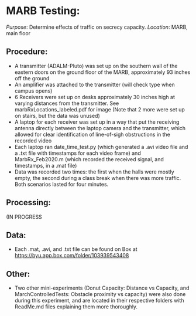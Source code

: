 # MARB Testing:
*Purpose*: Determine effects of traffic on secrecy capacity.
*Location*: MARB, main floor

## Procedure:
- A transmitter (ADALM-Pluto) was set up on the southern wall of the eastern 
doors on the ground floor of the MARB, approximately 93 inches off the ground
- An amplifier was attached to the transmitter (will check type when campus opens)
- 6 Receivers were set up on desks approximately 30 inches high at varying 
distances from the transmitter. See marbRxLocations_labeled.pdf for image
(Note that 2 more were set up on stairs, but the data was unused)
- A laptop for each receiver was set up in a way that put the receiving antenna
directly between the laptop camera and the transmitter, which allowed for clear
identification of line-of-sigh obstructions in the recorded video
- Each laptop ran date_time_test.py (which generated a .avi video file and a 
.txt file with timestamps for each video frame) and MarbRx_Feb2020.m (which recorded
the received signal, and timestamps, in a .mat file)
- Data was recorded two times: the first when the halls were mostly empty, 
the second during a class break when there was more traffic. Both scenarios
lasted for four minutes.
   
## Processing:
(IN PROGRESS
       
## Data:
- Each .mat, .avi, and .txt file can be found on Box at 
https://byu.app.box.com/folder/103939543408
  
## Other:
- Two other mini-experiments (Donut Capacity: Distance vs Capacity, and
 MarchControlledTests: Obstacle proximity vs capacity) were also done
during this experiment, and are located in their respective folders
with ReadMe.md files explaining them more thoroughly.

